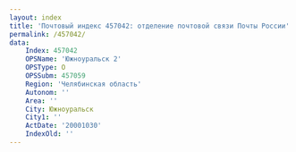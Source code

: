 ```yaml
---
layout: index
title: 'Почтовый индекс 457042: отделение почтовой связи Почты России'
permalink: /457042/
data:
    Index: 457042
    OPSName: 'Южноуральск 2'
    OPSType: О
    OPSSubm: 457059
    Region: 'Челябинская область'
    Autonom: ''
    Area: ''
    City: Южноуральск
    City1: ''
    ActDate: '20001030'
    IndexOld: ''
---
```


